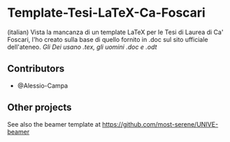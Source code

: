 # Template-Tesi-LaTeX-Ca-Foscari

(italian) Vista la mancanza di un template LaTeX per le Tesi di Laurea di Ca' Foscari, l'ho creato sulla base di quello fornito in .doc sul sito ufficiale dell'ateneo.
*Gli Dei usano .tex, gli uomini .doc e .odt*

## Contributors
- @Alessio-Campa

## Other projects
See also the beamer template at https://github.com/most-serene/UNIVE-beamer
